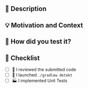 ## 📜 Description

## 💡 Motivation and Context

## 💚 How did you test it?

## 📝 Checklist

* [ ] 📖 I reviewed the submitted code
* [ ] 🛀 I launched `./gradlew detekt`
* [ ] 🏭 I implemented Unit Tests
